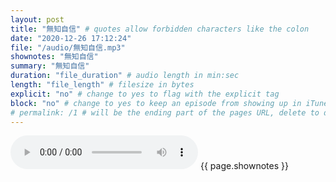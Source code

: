 ```yaml
---
layout: post
title: "無知自信" # quotes allow forbidden characters like the colon
date: "2020-12-26 17:12:24"
file: "/audio/無知自信.mp3"
shownotes: "無知自信"
summary: "無知自信"
duration: "file_duration" # audio length in min:sec
length: "file_length" # filesize in bytes
explicit: "no" # change to yes to flag with the explicit tag
block: "no" # change to yes to keep an episode from showing up in iTunes
# permalink: /1 # will be the ending part of the pages URL, delete to default to the title
---
```


<audio controls>
<source src="{{site.url}}{{site.baseurl}}{{ page.file }}" type="audio/x-mp3">
Your browser does not support the audio element.
</audio>
{{ page.shownotes }}
